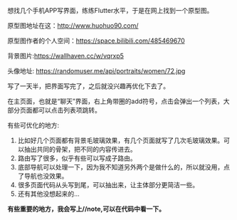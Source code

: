 想找几个手机APP写界面，练练Flutter水平，于是在网上找到一个原型图。

原型图地址在这：http://www.huohuo90.com/

原型图作者的个人空间：https://space.bilibili.com/485469670

背景图片:https://wallhaven.cc/w/vqrxp5

头像地址: https://randomuser.me/api/portraits/women/72.jpg

写了一天半，把界面写完了，之后就没兴趣再优化下去了。

在主页面，也就是“聊天”界面，右上角带圈的add符号，点击会弹出一个列表，大部分页面都可以点击列表项跳转。

有些可优化的地方:
1. 比如好几个页面都有背景毛玻璃效果，有几个页面就写了几次毛玻璃效果。可以抽出共同的骨架，把不同的内容传进去。
2. 路由写了很多，似乎有些可以写成子路由。
3. 底部导航可以处理一下，因为我不知道另外两个是做什么的，所以就没用，点了导航也没效果。
4. 很多页面代码从头写到尾，可以抽出来，让主体部分更简洁一些。
5. 还有其他没想起来的...

**有些重要的地方，我会写上//note,可以在代码中看一下。**
